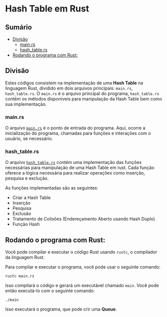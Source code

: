 # Hash Table em Rust

## Sumário
- [Divisão]()
    - [main.rs](#mainrs)
    - [hash_table.rs](#hash_tablers)
- [Rodando o programa com Rust:](#rodando-o-programa-com-rust)

## Divisão

Estes códigos consistem na implementação de uma **Hash Table** na linguagem Rust, dividido em dois arquivos principais: `main.rs`, `hash_table.rs`. O `main.rs` é o arquivo principal do programa, `hash_table.rs` contém os métodos disponíveis para manipulação da Hash Table bem como sua implementação.


### main.rs 

O arquivo <a href="https://github.com/FabioHenriqueFarias/algorithms-And-Data-Dtructures/blob/main/Data_Structures/5_Hash-Table/Rust/main.rs">`main.rs`</a> é o ponto de entrada do programa. Aqui, ocorre a inicialização do programa, chamadas para funções e interações com o usuário, se necessário. 

### hash_table.rs

O arquivo <a href="https://github.com/FabioHenriqueFarias/algorithms-And-Data-Dtructures/blob/main/Data_Structures/5_Hash-Table/Rust/hash_table.rs">`hash_table.rs`</a> contém uma implementação das funções necessárias para manipulação de uma Hash Table em rust. Cada função oferece a lógica necessária para realizar operações como inserção, pesquisa e exclução.

As funções implementadas são as seguintes:

- Criar a Hash Table
- Inserção
- Pesquisa
- Exclusão
- Tratamento de Colisões (Endereçamento Aberto usando Hash Duplo)
- Função Hash

## Rodando o programa com Rust:

Você pode compilar e executar o código Rust usando `rustc`, o compilador da linguagem Rust. 

Para compilar e executar o programa, você pode usar o seguinte comando:

```
rustc main.rs
```

Isso compilará o código e gerará um executável chamado `main`. Você pode então executá-lo com o seguinte comando:

```
./main
```

Isso executará o programa, que pode crir uma **Queue**.
